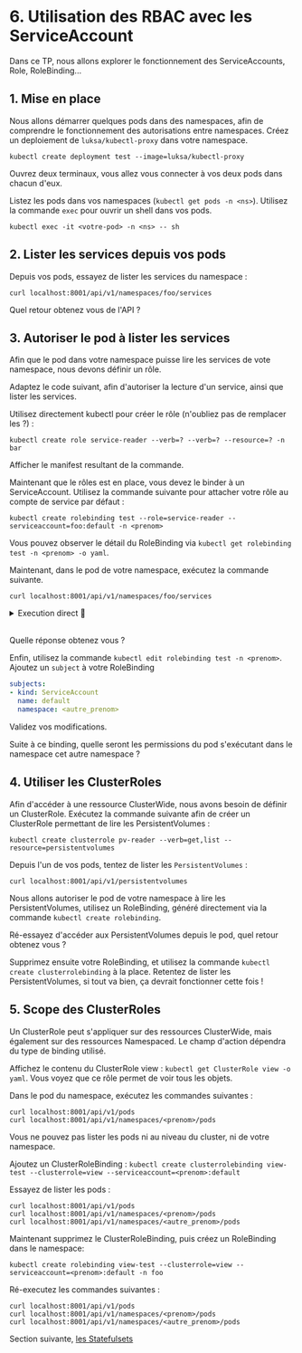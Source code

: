 # 6. Utilisation des RBAC avec les ServiceAccount

Dans ce TP, nous allons explorer le fonctionnement des ServiceAccounts, Role, RoleBinding...

## 1. Mise en place

Nous allons démarrer quelques pods dans des namespaces, afin de comprendre le fonctionnement des autorisations entre namespaces. Créez un deploiement de `luksa/kubectl-proxy` dans votre namespace.

```shell
kubectl create deployment test --image=luksa/kubectl-proxy
```

Ouvrez deux terminaux, vous allez vous connecter à vos deux pods dans chacun d'eux.

Listez les pods dans vos namespaces (`kubectl get pods -n <ns>`).
Utilisez la commande `exec` pour ouvrir un shell dans vos pods.

```shell
kubectl exec -it <votre-pod> -n <ns> -- sh
```

## 2. Lister les services depuis vos pods

Depuis vos pods, essayez de lister les services du namespace :

```shell
curl localhost:8001/api/v1/namespaces/foo/services
```

Quel retour obtenez vous de l'API ?

## 3. Autoriser le pod à lister les services

Afin que le pod dans votre namespace puisse lire les services de vote namespace, nous devons définir un rôle.

Adaptez le code suivant, afin d'autoriser la lecture d'un service, ainsi que lister les services.

Utilisez directement kubectl pour créer le rôle (n'oubliez pas de remplacer les ?) :

```shell
kubectl create role service-reader --verb=? --verb=? --resource=? -n bar
```

Afficher le manifest resultant de la commande.

Maintenant que le rôles est en place, vous devez le binder à un ServiceAccount. Utilisez la commande suivante pour attacher votre rôle au compte de service par défaut :

```shell
kubectl create rolebinding test --role=service-reader --serviceaccount=foo:default -n <prenom>
```

Vous pouvez observer le détail du RoleBinding via `kubectl get rolebinding test -n <prenom> -o yaml`.

Maintenant, dans le pod de votre namespace, exécutez la commande suivante.

```shell
curl localhost:8001/api/v1/namespaces/foo/services
```

<details>
    <summary>Execution direct 🤫</summary>

```bash
kubectl exec -it <votre-pod> -n <ns> -- sh curl localhost:8001/api/v1/namespaces/foo/services
```

</details><br/>

Quelle réponse obtenez vous ?

Enfin, utilisez la commande `kubectl edit rolebinding test -n <prenom>`.
Ajoutez un `subject` à votre RoleBinding

```yaml
subjects:
- kind: ServiceAccount
  name: default
  namespace: <autre_prenom>
```

Validez vos modifications.

Suite à ce binding, quelle seront les permissions du pod s'exécutant dans le namespace cet autre namespace ?

## 4. Utiliser les ClusterRoles

Afin d'accéder à une ressource ClusterWide, nous avons besoin de définir un ClusterRole. Exécutez la commande suivante afin de créer un ClusterRole permettant de lire les PersistentVolumes :

```shell
kubectl create clusterrole pv-reader --verb=get,list --resource=persistentvolumes
```

Depuis l'un de vos pods, tentez de lister les `PersistentVolumes` :

```shell
curl localhost:8001/api/v1/persistentvolumes
```

Nous allons autoriser le pod de votre namespace à lire les PersistentVolumes, utilisez un RoleBinding, généré directement via la commande `kubectl create rolebinding`.

Ré-essayez d'accéder aux PersistentVolumes depuis le pod, quel retour obtenez vous ?

Supprimez ensuite votre RoleBinding, et utilisez la commande `kubectl create clusterrolebinding` à la place.
Retentez de lister les PersistentVolumes, si tout va bien, ça devrait fonctionner cette fois !

## 5. Scope des ClusterRoles

Un ClusterRole peut s'appliquer sur des ressources ClusterWide, mais également sur des ressources Namespaced.
Le champ d'action dépendra du type de binding utilisé.

Affichez le contenu du ClusterRole view : `kubectl get ClusterRole view -o yaml`.
Vous voyez que ce rôle permet de voir tous les objets.

Dans le pod du namespace, exécutez les commandes suivantes :

```shell
curl localhost:8001/api/v1/pods
curl localhost:8001/api/v1/namespaces/<prenom>/pods 
```

Vous ne pouvez pas lister les pods ni au niveau du cluster, ni de votre namespace.

Ajoutez un ClusterRoleBinding : `kubectl create clusterrolebinding view-test --clusterrole=view --serviceaccount=<prenom>:default`

Essayez de lister les pods :

```shell
curl localhost:8001/api/v1/pods
curl localhost:8001/api/v1/namespaces/<prenom>/pods
curl localhost:8001/api/v1/namespaces/<autre_prenom>/pods 
```

Maintenant supprimez le ClusterRoleBinding, puis créez un RoleBinding dans le namespace:

```shell
kubectl create rolebinding view-test --clusterrole=view --serviceaccount=<prenom>:default -n foo
```

Ré-executez les commandes suivantes :

```shell
curl localhost:8001/api/v1/pods
curl localhost:8001/api/v1/namespaces/<prenom>/pods
curl localhost:8001/api/v1/namespaces/<autre_prenom>/pods 
```

Section suivante, [les Statefulsets](7_statefulsets.md)
